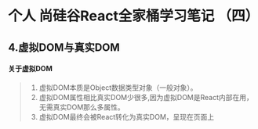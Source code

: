 # 个人 尚硅谷React全家桶学习笔记 （四）

## 4.虚拟DOM与真实DOM

####   关于虚拟DOM

> 1. 虚拟DOM本质是Object数据类型对象（一般对象）。
> 2. 虚拟DOM属性相比真实DOM少很多,因为虚拟DOM是React内部在用，无需真实DOM那么多属性。
> 3. 虚拟DOM最终会被React转化为真实DOM，呈现在页面上 